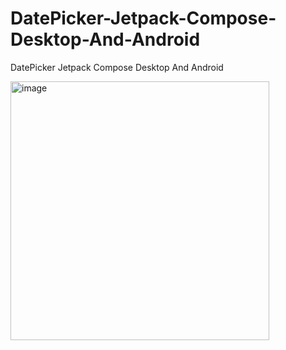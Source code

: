 # DatePicker-Jetpack-Compose-Desktop-And-Android
DatePicker Jetpack Compose Desktop And Android

<img width="414" alt="image" src="https://user-images.githubusercontent.com/16664485/206746703-da1ceb5a-a2ac-4555-839a-f8a58488b07e.png">




<script src="https://gist.github.com/shakir915/9b3d0426263efb3a93a676b90ee671c0.js"></script>
